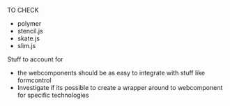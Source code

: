 TO CHECK
- polymer
- stencil.js
- skate.js
- slim.js

Stuff to account for
- the webcomponents should be as easy to integrate with stuff like formcontrol
- Investigate if its possible to create a wrapper around to webcomponent for specific technologies